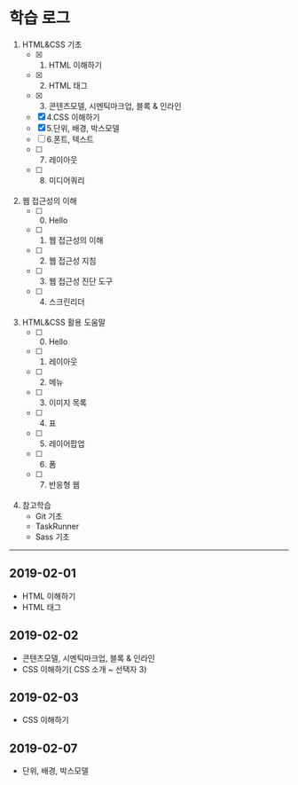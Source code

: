 # 학습 로그
1. HTML&CSS 기초
    - [x] 1. HTML 이해하기
    - [x] 2. HTML 태그
    - [x] 3. 콘텐츠모델, 시멘틱마크업, 블록 & 인라인
    - [x] 4.CSS 이해하기
    - [x] 5.단위, 배경, 박스모델
    - [ ] 6.폰트, 텍스트
    - [ ] 7. 레이아웃
    - [ ] 8. 미디어쿼리
<br><br>
2. 웹 접근성의 이해 
    - [ ] 0. Hello
    - [ ] 1. 웹 접근성의 이해
    - [ ] 2. 웹 접근성 지침
    - [ ] 3. 웹 접근성 진단 도구
    - [ ] 4. 스크린리더
<br><br>
3. HTML&CSS 활용 도움말
    - [ ] 0. Hello
    - [ ] 1. 레이아웃
    - [ ] 2. 메뉴
    - [ ] 3. 이미지 목록
    - [ ] 4. 표
    - [ ] 5. 레이어팝업
    - [ ] 6. 폼
    - [ ] 7. 반응형 웹
<br><br>
4. 참고학습
    - Git 기초
    - TaskRunner
    - Sass 기초

---

## 2019-02-01
- HTML 이해하기
- HTML 태그

## 2019-02-02
- 콘텐츠모델, 시멘틱마크업, 블록 & 인라인 
- CSS 이해하기( CSS 소개 ~ 선택자 3)

## 2019-02-03
- CSS 이해하기 

## 2019-02-07
- 단위, 배경, 박스모델
